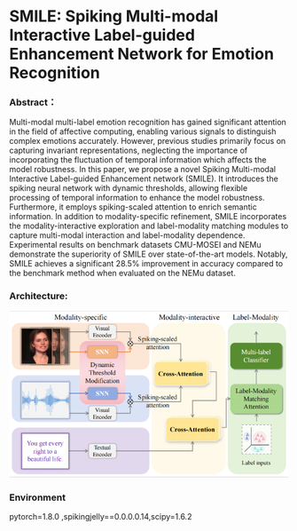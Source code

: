 # SMILE: Spiking Multi-modal Interactive Label-guided Enhancement Network for Emotion Recognition

### Abstract：  
Multi-modal multi-label emotion recognition has gained significant attention in the field of affective computing, enabling various signals to distinguish complex emotions accurately.
However, previous studies primarily focus on capturing invariant representations, neglecting the importance of incorporating the fluctuation of temporal information which affects
the model robustness. In this paper, we propose a novel
Spiking Multi-modal Interactive Label-guided Enhancement
network (SMILE). It introduces the spiking neural network
with dynamic thresholds, allowing flexible processing of temporal information to enhance the model robustness. Furthermore, it employs spiking-scaled attention to enrich semantic
information. In addition to modality-specific refinement,
SMILE incorporates the modality-interactive exploration and
label-modality matching modules to capture multi-modal
interaction and label-modality dependence. Experimental
results on benchmark datasets CMU-MOSEI and NEMu
demonstrate the superiority of SMILE over state-of-the-art
models. Notably, SMILE achieves a significant 28.5% improvement in accuracy compared to the benchmark method
when evaluated on the NEMu dataset. 

### Architecture:   

![arch](./arch.png)


### Environment
  pytorch=1.8.0 ,spikingjelly==0.0.0.0.14,scipy=1.6.2
